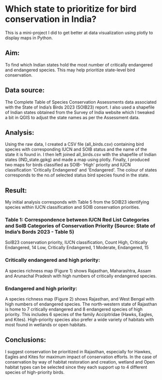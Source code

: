 # Which state to prioritize for bird conservation in India?
This is a mini-project I did to get better at data visualization using plotly to display maps in Python.

## Aim: 
To find which Indian states hold the most number of critically endangered and endangered species. This may help prioritize state-level bird conservation. 
 
## Data source: 
The Complete Table of Species Conservation Assessments data associated with the State of India’s Birds 2023 (SOIB23) report.
I also used a shapefile of Indian states obtained from the Survey of India website which I tweaked a bit in QGIS to adjust the state names as per the Assessment data. 

## Analysis: 
Using the raw data, I created a CSV file (all_birds.csv) containing bird species with corresponding IUCN and SOIB status and the name of the state it is found in. 
I then left joined all_birds.csv with the shapefile of Indian states (IND_state.gpkg) and made a map using plotly.
Finally, I produced two maps for birds classified as SOIB- 'High' priority and IUCN classification 'Critically Endangered' and 'Endangered'.
The colour of states corresponds to the no.of selected status bird species found in the state.

## Result: 
My initial analysis corresponds with Table 5 from the SOIB23 identifying species within IUCN classification and SOIB conservation priorities. 
### Table 1: Correspondence between IUCN Red List Categories and SoIB Categories of Conservation Priority (Source: State of India’s Bords 2023 - Table 5)
SoIB23 conservation priority, IUCN classification, Count
High, Critically Endangered, 14
Low, Critically Endangered, 1
Moderate, Endangered, 15

### Critically endangered and high priority: 
A species richness map (Figure 1) shows Rajasthan, Maharashtra, Assam and Arunachal Pradesh with high numbers of critically endangered species. 
### Endangered and high priority: 
A species richness map (Figure 2) shows Rajasthan, and West Bengal with high numbers of endangered species. 
The north-western state of Rajasthan is home to 7 critically endangered and 8 endangered species of high priority. This includes 6 species of the family Accipitridae (Hawks, Eagles, and Kites). High-priority species also prefer a wide variety of habitats with most found in wetlands or open habitats. 

## Conclusions: 
I suggest conservation be prioritized in Rajasthan, especially for Hawkes, Eagles and Kites for maximum impact of conservation efforts. 
In the case of conservation by way of habitat restoration and creation, wetland and Open habitat types can be selected since they each support up to 4 different species of high-priority birds. 
